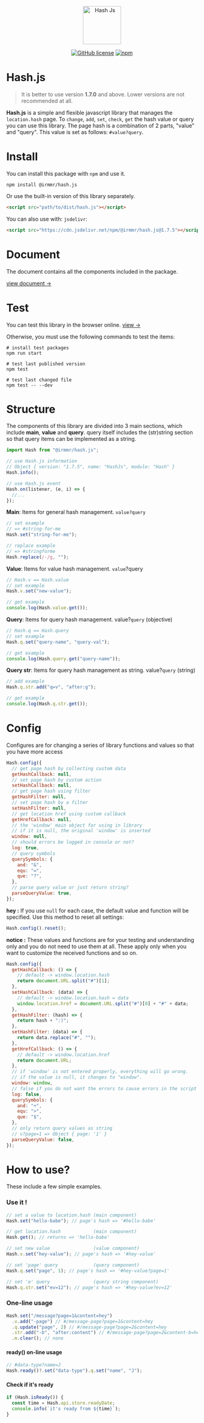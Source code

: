 <p align="center"><a href="https://irmmr.github.io/hash.js/" target="_blank"><img width="100" src="https://raw.githubusercontent.com/irmmr/hash.js/master/logo/hashjs-hashtag.png" alt="Hash Js"></a></p>

<p align="center">
  <a href="https://github.com/irmmr/hash.js/blob/master/LICENSE"><img alt="GitHub license" src="https://img.shields.io/github/license/irmmr/hash.js"></a>
  <a href="https://www.npmjs.com/package/@irmmr/hash.js"><img alt="npm" src="https://img.shields.io/npm/v/@irmmr/hash.js"></a>
</p>

# Hash.js

> It is better to use version **1.7.0** and above. Lower versions are not recommended at all.

**Hash.js** is a simple and flexible javascript library that manages the `location.hash` page. To `change`, `add`, `set`, `check`, `get` the hash value or query you can use this library. The page hash is a combination of 2 parts, "value" and "query". This value is set as follows: `#value?query`.

# Install

You can install this package with ‍‍`npm` and use it.

```
npm install @irmmr/hash.js
```

Or use the built-in version of this library separately.

```html
<script src="path/to/dist/hash.js"></script>
```

You can also use with: `jsdelivr`:

```html
<script src="https://cdn.jsdelivr.net/npm/@irmmr/hash.js@1.7.5"></script>
```

# Document

The document contains all the components included in the package.

[view document ->](DOCUMENT.md)

# Test

You can test this library in the browser online. [view ->](https://irmmr.github.io/hash.js/test/)

Otherwise, you must use the following commands to test the items:

```shell
# install test packages
npm run start

# test last published version
npm test

# test last changed file
npm test -- --dev
```

# Structure

The components of this library are divided into 3 main sections, which include **main**, **value** and **query**. query itself includes the (str)string section so that query items can be implemented as a string.

```javascript
import Hash from "@irmmr/hash.js";

// use Hash.js information
// Object { version: "1.7.5", name: "HashJs", module: "Hash" }
Hash.info();

// use Hash.js event
Hash.on(listener, (e, i) => {
  //...
});
```

**Main**: Items for general hash management. `value?query`

```javascript
// set example
// => #string-for-me
Hash.set("string-for-me");

// replace example
// => #stringforme
Hash.replace(/-/g, "");
```

**Value**: Items for value hash management. `value`?query

```javascript
// Hash.v == Hash.value
// set example
Hash.v.set("new-value");

// get example
console.log(Hash.value.get());
```

**Query**: Items for query hash management. value?`query` (objective)

```javascript
// Hash.q == Hash.query
// set example
Hash.q.set("query-name", "query-val");

// get example
console.log(Hash.query.get("query-name"));
```

**Query str**: Items for query hash management as string. value?`query` (string)

```javascript
// add example
Hash.q.str.add("q=v", "after:g");

// get example
console.log(Hash.q.str.get());
```

# Config

Configures are for changing a series of library functions and values so that you have more access

```javascript
Hash.config({
  // get page hash by collecting custom data
  getHashCallback: null,
  // set page hash by custom action
  setHashCallback: null,
  // get page hash using filter
  getHashFilter: null,
  // set page hash by a filter
  setHashFilter: null,
  // get location href using custom callback
  getHrefCallback: null,
  // the 'window' main object for using in library
  // if it is null, the original 'window' is inserted
  window: null,
  // should errors be logged in console or not?
  log: true,
  // query symbols
  querySymbols: {
    and: "&",
    equ: "=",
    que: "?",
  },
  // parse query value or just return string?
  parseQueryValue: true,
});
```

**hey :** If you use `null` for each case, the default value and function will be specified. Use this method to reset all settings:

```javascript
Hash.config().reset();
```

**notice :** These values and functions are for your testing and understanding only and you do not need to use them at all. These apply only when you want to customize the received functions and so on.

```javascript
Hash.config({
  getHashCallback: () => {
    // default -> window.location.hash
    return document.URL.split("#")[1];
  },
  setHashCallback: (data) => {
    // default -> window.location.hash = data
    window.location.href = document.URL.split("#")[0] + "#" + data;
  },
  getHashFilter: (hash) => {
    return hash + ":)";
  },
  setHashFilter: (data) => {
    return data.replace("#", "");
  },
  getHrefCallback: () => {
    // default -> window.location.href
    return document.URL;
  },
  // if 'window' is not entered properly, everything will go wrong.
  // if the value is null, it changes to "window".
  window: window,
  // false if you do not want the errors to cause errors in the script in any way.
  log: false,
  querySymbols: {
    and: "+",
    equ: ">",
    que: "$",
  },
  // only return query values as string
  // v?page=1 => Object { page: '1' }
  parseQueryValue: false,
});
```

# How to use?

These include a few simple examples.

### Use it !

```javascript
// set a value to location.hash (main component)
Hash.set("hello-babe"); // page's hash => '#hello-babe'

// get location.hash            (main component)
Hash.get(); // returns => 'hello-babe'

// set new value                (value component)
Hash.v.set("hey-value"); // page's hash => '#hey-value'

// set 'page' query             (query component)
Hash.q.set("page", 1); // page's hash => '#hey-value?page=1'

// set 'e' query                (query string component)
Hash.q.str.set("ev=12"); // page's hash => '#hey-value?ev=12'
```

### One-line usage

```javascript
Hash.set("/message?page=1&content=hey")
  .v.add("-page") // #/message-page?page=1&content=hey
  .q.update("page", 2) // #/message-page?page=2&content=hey
  .str.add("-b", "after:content") // #/message-page?page=2&content-b=hey
  .m.clear(); // none
```

#### ready() on-line usage

```javascript
// #data-type?name=J
Hash.ready()?.set("data-type").q.set("name", "J");
```

#### Check if it's ready

```javascript
if (Hash.isReady()) {
  const time = Hash.api.store.readyDate;
  console.info(`it's ready from ${time}`);
}
```
